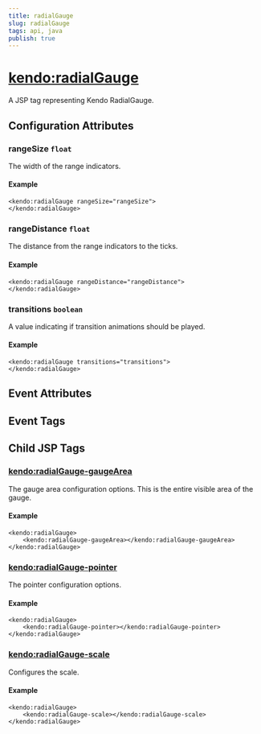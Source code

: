 ```yaml
---
title: radialGauge
slug: radialGauge
tags: api, java
publish: true
---
```


# <kendo:radialGauge>
A JSP tag representing Kendo RadialGauge.

## Configuration Attributes


### rangeSize `float`

The width of the range indicators.

#### Example
    <kendo:radialGauge rangeSize="rangeSize">
    </kendo:radialGauge>
    

### rangeDistance `float`

The distance from the range indicators to the ticks.

#### Example
    <kendo:radialGauge rangeDistance="rangeDistance">
    </kendo:radialGauge>
    

### transitions `boolean`

A value indicating if transition animations should be played.

#### Example
    <kendo:radialGauge transitions="transitions">
    </kendo:radialGauge>
    

## Event Attributes


## Event Tags
   

## Child JSP Tags

### [<kendo:radialGauge-gaugeArea>](/api/wrappers/jsp/radialgauge/gaugearea)

The gauge area configuration options.
This is the entire visible area of the gauge.

#### Example

    <kendo:radialGauge>
        <kendo:radialGauge-gaugeArea></kendo:radialGauge-gaugeArea>
    </kendo:radialGauge>
 
### [<kendo:radialGauge-pointer>](/api/wrappers/jsp/radialgauge/pointer)

The pointer configuration options.

#### Example

    <kendo:radialGauge>
        <kendo:radialGauge-pointer></kendo:radialGauge-pointer>
    </kendo:radialGauge>
 
### [<kendo:radialGauge-scale>](/api/wrappers/jsp/radialgauge/scale)

Configures the scale.

#### Example

    <kendo:radialGauge>
        <kendo:radialGauge-scale></kendo:radialGauge-scale>
    </kendo:radialGauge>
 
